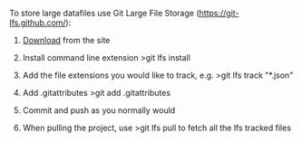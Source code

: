 To store large datafiles use Git Large File Storage (https://git-lfs.github.com/):

1. <a href="https://git-lfs.github.com/">Download</a> from the site

2. Install command line extension >git lfs install

3. Add the file extensions you would like to track, e.g. >git lfs track "*.json"

4. Add .gitattributes >git add .gitattributes

5. Commit and push as you normally would

6. When pulling the project, use >git lfs pull to fetch all the lfs tracked files

